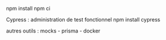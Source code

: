 npm install 
npm ci 

Cypress : administration de test fonctionnel
npm install cypress

autres outils :
mocks - prisma - docker